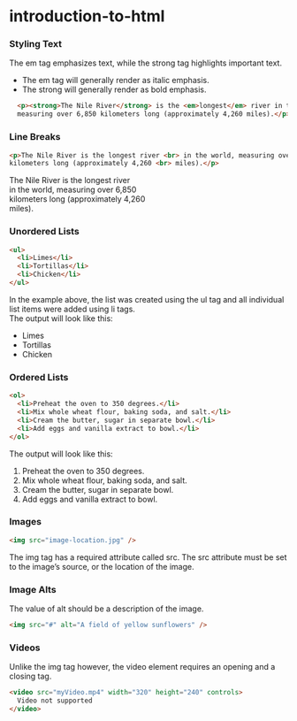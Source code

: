 # introduction-to-html
### Styling Text
The em tag emphasizes text, while the strong tag highlights important text.
- The em tag will generally render as italic emphasis.
- The strong will generally render as bold emphasis.  
```html
  <p><strong>The Nile River</strong> is the <em>longest</em> river in the world, 
  measuring over 6,850 kilometers long (approximately 4,260 miles).</p>
```
### Line Breaks
```html
<p>The Nile River is the longest river <br> in the world, measuring over 6,850 <br> 
kilometers long (approximately 4,260 <br> miles).</p>
```
The Nile River is the longest river<br>in the world, measuring over 6,850<br>kilometers long (approximately 4,260<br>miles).
### Unordered Lists
```html
<ul>
  <li>Limes</li>
  <li>Tortillas</li>
  <li>Chicken</li>
</ul>
```
In the example above, the list was created using the ul tag and all individual list items were added using li tags.<br>
The output will look like this:
- Limes
- Tortillas
- Chicken
### Ordered Lists
```html
<ol>
  <li>Preheat the oven to 350 degrees.</li>
  <li>Mix whole wheat flour, baking soda, and salt.</li>
  <li>Cream the butter, sugar in separate bowl.</li>
  <li>Add eggs and vanilla extract to bowl.</li>
</ol>
```
The output will look like this:

1. Preheat the oven to 350 degrees.
2. Mix whole wheat flour, baking soda, and salt.
3. Cream the butter, sugar in separate bowl.
4. Add eggs and vanilla extract to bowl.
### Images
```html
<img src="image-location.jpg" />
```
The img tag has a required attribute called src. The src attribute must be set to the image’s source, or the location of the image.
### Image Alts
The value of alt should be a description of the image.
```html
<img src="#" alt="A field of yellow sunflowers" />
```
### Videos
Unlike the img tag however, the video element requires an opening and a closing tag.
```html
<video src="myVideo.mp4" width="320" height="240" controls>
  Video not supported
</video>
```
